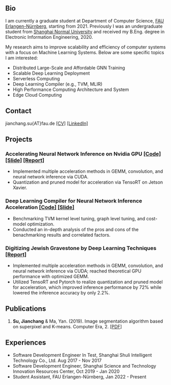 ## Bio
I am currently a graduate student at Department of Computer Science, [FAU Erlangen-Nürnberg](https://www.fau.eu/), starting from 2021. Previously I was an undergraduate student from [Shanghai Normal University](https://english.shnu.edu.cn/) and received my B.Eng. degree in Electronic Information Engineering, 2020.

My research aims to improve scalability and efficiency of computer systems with a focus on Machine Learning Systems. Below are some specific topics I am interested:
* Distributed Large-Scale and Affordable GNN Training
* Scalable Deep Learning Deployment
* Serverless Computing
* Deep Learning Compiler (e.g., TVM, MLIR)
* High Performance Computing Architecture and System
* Edge Cloud Computing

## Contact
jianchang.su{AT}fau.de
[[CV]](https://github.com/jc-su/jc-su.github.io/raw/main/resources/CV_Jianchang.pdf)
[[LinkedIn]](https://www.linkedin.com/in/jcsu/)

## Projects
### Accelerating Neural Network Inference on Nvidia GPU [[Code]](https://github.com/jc-su/NN-Acceleration) [[Slide]](https://github.com/jc-su/jc-su.github.io/raw/main/resources/NN-Acc-Pre.pdf) [[Report]](https://github.com/jc-su/jc-su.github.io/raw/main/resources/RADL_GPU.pdf)
- Implemented multiple acceleration methods in GEMM, convolution, and neural network inference via CUDA.
- Quantization and pruned model for acceleration via TensoRT on Jetson Xavier.

### Deep Learning Compiler for  Neural Network Inference Acceleration [[Code]](https://github.com/jc-su/tvm_tensorrt_comparsion) [[Slide]](https://github.com/jc-su/jc-su.github.io/raw/main/resources/MAP_Project.pdf)
- Benchmarking TVM kernel level tuning, graph level tuning, and cost-model optimization.
- Conducted an in-depth analysis of the pros and cons of the benachmarking results and correlated factors.

### Digitizing Jewish Gravestone by Deep Learning Techniques  [[Report]](https://github.com/jc-su/jc-su.github.io/raw/main/resources/OCR.pdf)
- Implemented multiple acceleration methods in GEMM, convolution, and neural network inference via CUDA; reached theoretical GPU performance with optimized GEMM.
- Utilized TensoRT and Pytorch to realize quantization and pruned model for acceleration, which improved inference performance by 72% while lowered the inference accuracy by only 2.2%.

## Publications

1. **Su, Jianchang** & Ma, Yan. (2019). Image segmentation algorithm based on superpixel and K-means. Computer Era, 2. [[PDF]]()

## Experiences

- Software Development Engineer In Test, Shanghai Shuli Intelligent Technology Co., Ltd. Aug 2017 - Nov 2017
- Software Development Engineer, Shanghai Science and Technology Innovation Resources Center, Oct 2019 - Jan 2020
- Student Assistant, FAU Erlangen-Nürnberg, Jan 2022 - Present
